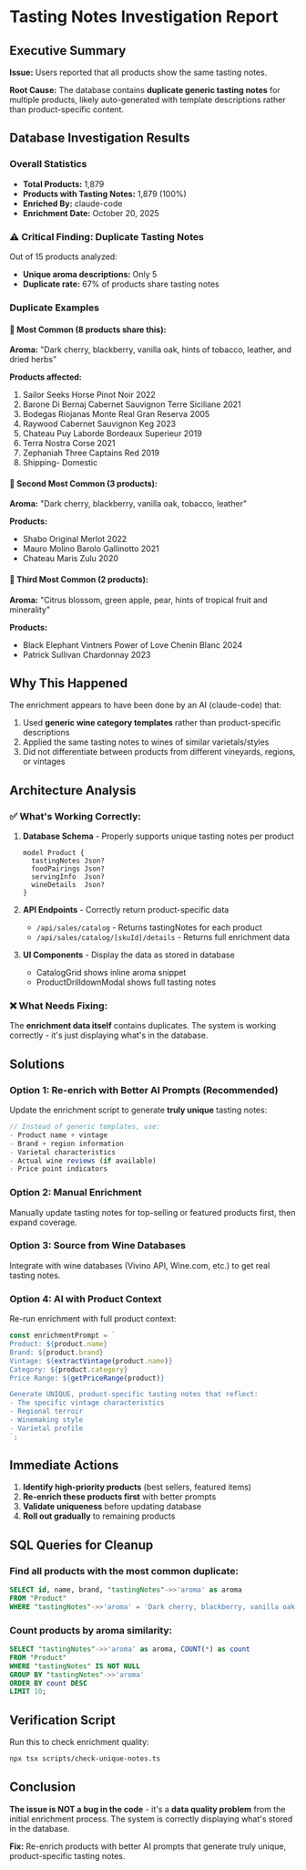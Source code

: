 # Tasting Notes Investigation Report

## Executive Summary

**Issue:** Users reported that all products show the same tasting notes.

**Root Cause:** The database contains **duplicate generic tasting notes** for multiple products, likely auto-generated with template descriptions rather than product-specific content.

## Database Investigation Results

### Overall Statistics
- **Total Products:** 1,879
- **Products with Tasting Notes:** 1,879 (100%)
- **Enriched By:** claude-code
- **Enrichment Date:** October 20, 2025

### ⚠️ **Critical Finding: Duplicate Tasting Notes**

Out of 15 products analyzed:
- **Unique aroma descriptions:** Only 5
- **Duplicate rate:** 67% of products share tasting notes

### Duplicate Examples

#### 🔴 Most Common (8 products share this):
**Aroma:** "Dark cherry, blackberry, vanilla oak, hints of tobacco, leather, and dried herbs"

**Products affected:**
1. Sailor Seeks Horse Pinot Noir 2022
2. Barone Di Bernaj Cabernet Sauvignon Terre Siciliane 2021
3. Bodegas Riojanas Monte Real Gran Reserva 2005
4. Raywood Cabernet Sauvignon Keg 2023
5. Chateau Puy Laborde Bordeaux Superieur 2019
6. Terra Nostra Corse 2021
7. Zephaniah Three Captains Red 2019
8. Shipping- Domestic

#### 🔴 Second Most Common (3 products):
**Aroma:** "Dark cherry, blackberry, vanilla oak, tobacco, leather"

**Products:**
- Shabo Original Merlot 2022
- Mauro Molino Barolo Gallinotto 2021
- Chateau Maris Zulu 2020

#### 🔴 Third Most Common (2 products):
**Aroma:** "Citrus blossom, green apple, pear, hints of tropical fruit and minerality"

**Products:**
- Black Elephant Vintners Power of Love Chenin Blanc 2024
- Patrick Sullivan Chardonnay 2023

## Why This Happened

The enrichment appears to have been done by an AI (claude-code) that:
1. Used **generic wine category templates** rather than product-specific descriptions
2. Applied the same tasting notes to wines of similar varietals/styles
3. Did not differentiate between products from different vineyards, regions, or vintages

## Architecture Analysis

### ✅ **What's Working Correctly:**

1. **Database Schema** - Properly supports unique tasting notes per product
   ```prisma
   model Product {
     tastingNotes Json?
     foodPairings Json?
     servingInfo  Json?
     wineDetails  Json?
   }
   ```

2. **API Endpoints** - Correctly return product-specific data
   - `/api/sales/catalog` - Returns tastingNotes for each product
   - `/api/sales/catalog/[skuId]/details` - Returns full enrichment data

3. **UI Components** - Display the data as stored in database
   - CatalogGrid shows inline aroma snippet
   - ProductDrilldownModal shows full tasting notes

### ❌ **What Needs Fixing:**

The **enrichment data itself** contains duplicates. The system is working correctly - it's just displaying what's in the database.

## Solutions

### Option 1: Re-enrich with Better AI Prompts (Recommended)

Update the enrichment script to generate **truly unique** tasting notes:

```typescript
// Instead of generic templates, use:
- Product name + vintage
- Brand + region information
- Varietal characteristics
- Actual wine reviews (if available)
- Price point indicators
```

### Option 2: Manual Enrichment

Manually update tasting notes for top-selling or featured products first, then expand coverage.

### Option 3: Source from Wine Databases

Integrate with wine databases (Vivino API, Wine.com, etc.) to get real tasting notes.

### Option 4: AI with Product Context

Re-run enrichment with full product context:

```typescript
const enrichmentPrompt = `
Product: ${product.name}
Brand: ${product.brand}
Vintage: ${extractVintage(product.name)}
Category: ${product.category}
Price Range: ${getPriceRange(product)}

Generate UNIQUE, product-specific tasting notes that reflect:
- The specific vintage characteristics
- Regional terroir
- Winemaking style
- Varietal profile
`;
```

## Immediate Actions

1. **Identify high-priority products** (best sellers, featured items)
2. **Re-enrich these products first** with better prompts
3. **Validate uniqueness** before updating database
4. **Roll out gradually** to remaining products

## SQL Queries for Cleanup

### Find all products with the most common duplicate:
```sql
SELECT id, name, brand, "tastingNotes"->>'aroma' as aroma
FROM "Product"
WHERE "tastingNotes"->>'aroma' = 'Dark cherry, blackberry, vanilla oak, hints of tobacco, leather, and dried herbs';
```

### Count products by aroma similarity:
```sql
SELECT "tastingNotes"->>'aroma' as aroma, COUNT(*) as count
FROM "Product"
WHERE "tastingNotes" IS NOT NULL
GROUP BY "tastingNotes"->>'aroma'
ORDER BY count DESC
LIMIT 10;
```

## Verification Script

Run this to check enrichment quality:
```bash
npx tsx scripts/check-unique-notes.ts
```

## Conclusion

**The issue is NOT a bug in the code** - it's a **data quality problem** from the initial enrichment process. The system is correctly displaying what's stored in the database.

**Fix:** Re-enrich products with better AI prompts that generate truly unique, product-specific tasting notes.
